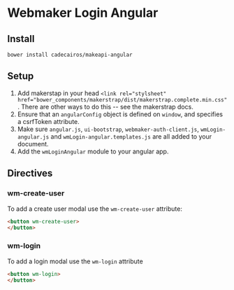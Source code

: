 # Webmaker Login Angular

## Install

```
bower install cadecairos/makeapi-angular
```

## Setup

1. Add makerstap in your head `<link rel="stylsheet" href="bower_components/makerstrap/dist/makerstrap.complete.min.css"`. There are other ways to do this -- see the makerstrap docs.
2. Ensure that an `angularConfig` object is defined on `window`, and specifies a csrfToken attribute.
3. Make sure `angular.js`, `ui-bootstrap`, `webmaker-auth-client.js`, `wmLogin-angular.js` and `wmLogin-angular.templates.js` are all added to your document.
4. Add the `wmLoginAngular` module to your angular app.

## Directives

### wm-create-user

To add a create user modal use the `wm-create-user` attribute:

```html
<button wm-create-user>
</button>
```

### wm-login

To add a login modal use the `wm-login` attribute
```html
<button wm-login>
</button>
```
